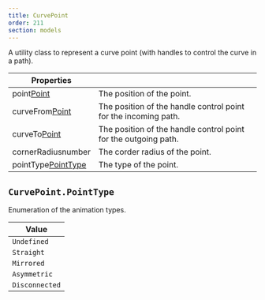 ```yaml
---
title: CurvePoint
order: 211
section: models
---
```


A utility class to represent a curve point (with handles to control the curve in a path).

<!-- Contains some methods to make interacting with a point easier. -->

| Properties                                                               |                                                                 |
| ------------------------------------------------------------------------ | --------------------------------------------------------------- |
| point<span class="arg-type">[Point](#point)</span>                       | The position of the point.                                      |
| curveFrom<span class="arg-type">[Point](#point)</span>                   | The position of the handle control point for the incoming path. |
| curveTo<span class="arg-type">[Point](#point)</span>                     | The position of the handle control point for the outgoing path. |
| cornerRadius<span class="arg-type">number</span>                         | The corder radius of the point.                                 |
| pointType<span class="arg-type">[PointType](#curvepointpointtype)</span> | The type of the point.                                          |

## `CurvePoint.PointType`

Enumeration of the animation types.

| Value          |
| -------------- |
| `Undefined`    |
| `Straight`     |
| `Mirrored`     |
| `Asymmetric`   |
| `Disconnected` |
